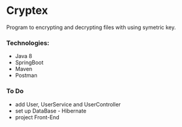 # Cryptex
Program to encrypting and decrypting files with using symetric key.

### Technologies:
- Java 8
- SpringBoot
- Maven
- Postman

### To Do
- add User, UserService and UserController
- set up DataBase - Hibernate
- project Front-End

